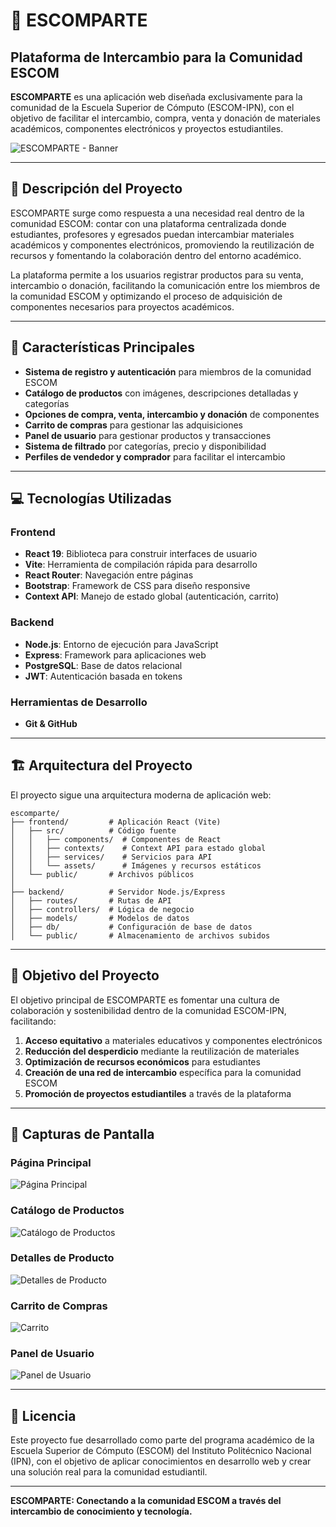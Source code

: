 # 🛒 ESCOMPARTE

## Plataforma de Intercambio para la Comunidad ESCOM

**ESCOMPARTE** es una aplicación web diseñada exclusivamente para la comunidad de la Escuela Superior de Cómputo (ESCOM-IPN), con el objetivo de facilitar el intercambio, compra, venta y donación de materiales académicos, componentes electrónicos y proyectos estudiantiles.

![ESCOMPARTE - Banner](./screenshots/banner.png)

---

## 📝 Descripción del Proyecto

ESCOMPARTE surge como respuesta a una necesidad real dentro de la comunidad ESCOM: contar con una plataforma centralizada donde estudiantes, profesores y egresados puedan intercambiar materiales académicos y componentes electrónicos, promoviendo la reutilización de recursos y fomentando la colaboración dentro del entorno académico.

La plataforma permite a los usuarios registrar productos para su venta, intercambio o donación, facilitando la comunicación entre los miembros de la comunidad ESCOM y optimizando el proceso de adquisición de componentes necesarios para proyectos académicos.

---

## 🚀 Características Principales

- **Sistema de registro y autenticación** para miembros de la comunidad ESCOM
- **Catálogo de productos** con imágenes, descripciones detalladas y categorías
- **Opciones de compra, venta, intercambio y donación** de componentes
- **Carrito de compras** para gestionar las adquisiciones
- **Panel de usuario** para gestionar productos y transacciones
- **Sistema de filtrado** por categorías, precio y disponibilidad
- **Perfiles de vendedor y comprador** para facilitar el intercambio

---

## 💻 Tecnologías Utilizadas

### Frontend
- **React 19**: Biblioteca para construir interfaces de usuario
- **Vite**: Herramienta de compilación rápida para desarrollo
- **React Router**: Navegación entre páginas
- **Bootstrap**: Framework de CSS para diseño responsive
- **Context API**: Manejo de estado global (autenticación, carrito)

### Backend
- **Node.js**: Entorno de ejecución para JavaScript
- **Express**: Framework para aplicaciones web
- **PostgreSQL**: Base de datos relacional
- **JWT**: Autenticación basada en tokens

### Herramientas de Desarrollo
- **Git & GitHub**

---

## 🏗️ Arquitectura del Proyecto

El proyecto sigue una arquitectura moderna de aplicación web:

```
escomparte/
├── frontend/         # Aplicación React (Vite)
│   ├── src/          # Código fuente
│   │   ├── components/  # Componentes de React
│   │   ├── contexts/    # Context API para estado global
│   │   ├── services/    # Servicios para API
│   │   └── assets/      # Imágenes y recursos estáticos
│   └── public/       # Archivos públicos
│
├── backend/          # Servidor Node.js/Express
│   ├── routes/       # Rutas de API
│   ├── controllers/  # Lógica de negocio
│   ├── models/       # Modelos de datos
│   ├── db/           # Configuración de base de datos
│   └── public/       # Almacenamiento de archivos subidos
```
---

## 🎯 Objetivo del Proyecto

El objetivo principal de ESCOMPARTE es fomentar una cultura de colaboración y sostenibilidad dentro de la comunidad ESCOM-IPN, facilitando:

1. **Acceso equitativo** a materiales educativos y componentes electrónicos
2. **Reducción del desperdicio** mediante la reutilización de materiales
3. **Optimización de recursos económicos** para estudiantes
4. **Creación de una red de intercambio** específica para la comunidad ESCOM
5. **Promoción de proyectos estudiantiles** a través de la plataforma

---

## 📱 Capturas de Pantalla

### Página Principal
![Página Principal](./screenshots/home.png)

### Catálogo de Productos
![Catálogo de Productos](./screenshots/catalogo.png)

### Detalles de Producto
![Detalles de Producto](./screenshots/detalles.png)

### Carrito de Compras
![Carrito](./screenshots/carrito.png)

### Panel de Usuario
![Panel de Usuario](./screenshots/panel-usuario.png)

---

## 📄 Licencia

Este proyecto fue desarrollado como parte del programa académico de la Escuela Superior de Cómputo (ESCOM) del Instituto Politécnico Nacional (IPN), con el objetivo de aplicar conocimientos en desarrollo web y crear una solución real para la comunidad estudiantil.

---

**ESCOMPARTE: Conectando a la comunidad ESCOM a través del intercambio de conocimiento y tecnología.**
